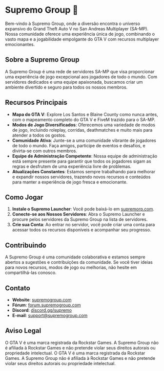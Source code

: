 # Supremo Group 👑

Bem-vindo à Supremo Group, onde a diversão encontra o universo expansivo do Grand Theft Auto V no San Andreas Multiplayer (SA-MP). Nossa comunidade oferece uma experiência única de jogo, combinando o vasto mapa e a jogabilidade empolgante do GTA V com recursos multiplayer emocionantes.

## Sobre a Supremo Group

A Supremo Group é uma rede de servidores SA-MP que visa proporcionar uma experiência de jogo excepcional aos jogadores de todo o mundo. Com servidores dedicados e uma equipe apaixonada, buscamos criar um ambiente divertido e seguro para todos os nossos membros.

## Recursos Principais

- **Mapa do GTA V**: Explore Los Santos e Blaine County como nunca antes, com o mapeamento completo do GTA V e FiveM trazido para o SA-MP.
- **Modos de Jogo Diversificados**: Oferecemos uma variedade de modos de jogo, incluindo roleplay, corridas, deathmatches e muito mais para atender a todos os gostos.
- **Comunidade Ativa**: Junte-se a uma comunidade vibrante de jogadores de todo o mundo. Faça amigos, participe de eventos e desafios, e divirta-se com outros membros.
- **Equipe de Administração Competente**: Nossa equipe de administração está sempre presente para garantir que todos os jogadores sigam as regras e desfrutem de uma experiência livre de problemas.
- **Atualizações Constantes**: Estamos sempre trabalhando para melhorar e expandir nossos servidores, trazendo novos recursos e conteúdos para manter a experiência de jogo fresca e emocionante.

## Como Jogar

1. **Instale o Supremo Launcher**:  Você pode baixá-lo em [supremorp.com](https://supremorp.com/).
2. **Conecte-se aos Nossos Servidores**: Abra o Supremo Launcher e procure pelos servidores da Supremo Group na lista de servidores.
3. **Crie sua Conta**: Ao entrar no servidor, você pode criar uma conta para acessar todos os recursos disponíveis e acompanhar seu progresso.

## Contribuindo

A Supremo Group é uma comunidade colaborativa e estamos sempre abertos a sugestões e contribuições da comunidade. Se você tiver ideias para novos recursos, modos de jogo ou melhorias, não hesite em compartilhá-las conosco.

## Contato

- **Website**: [supremogroup.com](https://supremogroup.com)
- **Fórum**: [forum.supremogroup.com](https://forum.supremogroup.com)
- **Discord**: [discord.gg/supremo](https://discord.gg/supremo)
- **E-mail**: support@supremogroup.com

## Aviso Legal

O GTA V é uma marca registrada da Rockstar Games. A Supremo Group não é afiliada à Rockstar Games e não pretende violar seus direitos autorais ou propriedade intelectual.
O GTA V é uma marca registrada da Rockstar Games. A Supremo Group não é afiliada à Rockstar Games e não pretende violar seus direitos autorais ou propriedade intelectual.
